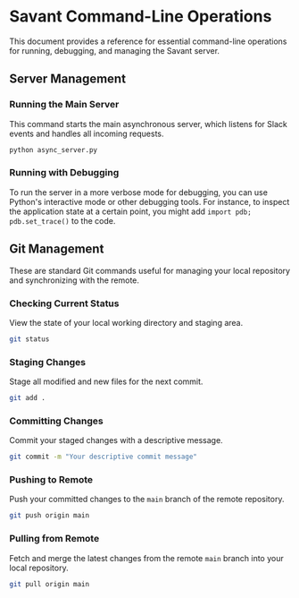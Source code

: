 # Savant Command-Line Operations

This document provides a reference for essential command-line operations for running, debugging, and managing the Savant server.

## Server Management

### Running the Main Server

This command starts the main asynchronous server, which listens for Slack events and handles all incoming requests.

```bash
python async_server.py
```

### Running with Debugging

To run the server in a more verbose mode for debugging, you can use Python's interactive mode or other debugging tools. For instance, to inspect the application state at a certain point, you might add `import pdb; pdb.set_trace()` to the code.

## Git Management

These are standard Git commands useful for managing your local repository and synchronizing with the remote.

### Checking Current Status

View the state of your local working directory and staging area.

```bash
git status
```

### Staging Changes

Stage all modified and new files for the next commit.

```bash
git add .
```

### Committing Changes

Commit your staged changes with a descriptive message.

```bash
git commit -m "Your descriptive commit message"
```

### Pushing to Remote

Push your committed changes to the `main` branch of the remote repository.

```bash
git push origin main
```

### Pulling from Remote

Fetch and merge the latest changes from the remote `main` branch into your local repository.

```bash
git pull origin main
